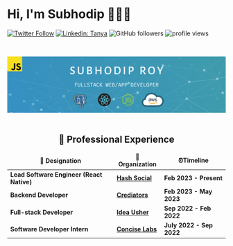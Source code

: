 # Hi, I'm Subhodip 👋👨‍💻

[![Twitter Follow](https://img.shields.io/twitter/follow/subh_cs?label=Follow)](https://twitter.com/intent/follow?screen_name=subh_cs)
[![Linkedin: Tanya](https://img.shields.io/badge/-Subh-blue?style=flat-square&logo=Linkedin&logoColor=white&link=https://www.linkedin.com/in/subh-cs/)](https://www.linkedin.com/in/subh-cs/)
![GitHub followers](https://img.shields.io/github/followers/subh-cs?label=Follow&style=social)
<img alt = "profile views" src="https://komarev.com/ghpvc/?username=subh-cs&color=brightgreen">  

<br>


<img src="SubhodipRoyBanner.png"></img>
<br>
<br>
 <h2 align="center" id = "work-experience">🚀 Professional Experience </h2> 

<table align="center" >
  <thead align="center">
    <tr border: none;>
      <td><b> 💼 Designation </b></td> 
      <td><b> 🏢Organization </b></td> 
      <td><b> ⏰Timeline  </b></td> 
      </tr>
  </thead>
  <tbody> 
    <tr>
      <td> <b> Lead Software Engineer (React Native) </b> </td>
      <td><a href="https://www.irlamigo.com/"/><b>Hash Social</b></a></td>
      <td> <b>Feb 2023 - Present </b> </td>
   </tr>
    <tr>
      <td> <b> Backend Developer</b> </td>
      <td><a href="https://productefy.com/"/><b>Crediators</b></a></td>
      <td> <b>Feb 2023 - May 2023 </b> </td>
   </tr>
    <tr>
      <td> <b> Full-stack Developer </b> </td>
      <td><a href="https://ideausher.com"/><b>Idea Usher</b></a></td>
      <td> <b>Sep 2022 - Feb 2022 </b> </td>
   </tr>
      <tr>
      <td> <b> Software Developer Intern </b> </td>
      <td><a href="https://www.conciselabs.io"/><b>Concise Labs</b></a></td>
      <td> <b>July 2022 - Sep 2022</b> </td>
   </tr>
   </tbody>	 
</table>
